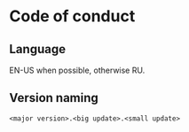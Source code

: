 # Code of conduct

## Language

EN-US when possible, otherwise RU.

## Version naming

`<major version>.<big update>.<small update>`
